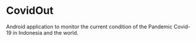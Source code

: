# CovidOut
Android application to monitor the current condition of the Pandemic Covid-19 in Indonesia and the world.

